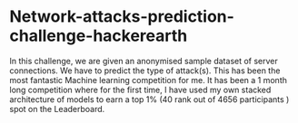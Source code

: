 # Network-attacks-prediction-challenge-hackerearth
In this challenge, we are given an anonymised sample dataset of server connections. We have to predict the type of attack(s).
This has been the most fantastic Machine learning competition for me. It has been a 1 month long competition where for the first time, I have used my own stacked architecture of models to earn a top 1% (40 rank out of 4656 participants ) spot on the Leaderboard.
